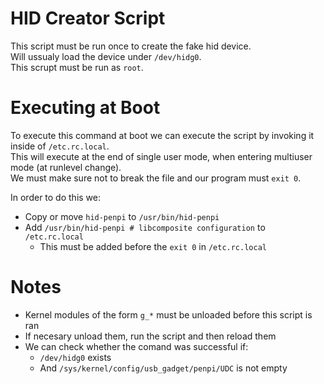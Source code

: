 # HID Creator Script

This script must be run once to create the fake hid device.   
Will ussualy load the device under `/dev/hidg0`.   
This scrupt must be run as `root`. 

# Executing at Boot
To execute this command at boot we can execute the script by invoking it inside of `/etc.rc.local`.   
This will execute at the end of single user mode, when entering multiuser mode (at runlevel change).   
We must make sure not to break the file and our program must `exit 0`.   


In order to do this we:
   - Copy or move `hid-penpi` to `/usr/bin/hid-penpi`
   - Add `/usr/bin/hid-penpi # libcomposite configuration` to `/etc.rc.local`
      - This must be added before the `exit 0` in `/etc.rc.local`


# Notes
   - Kernel modules of the form `g_*` must be unloaded before this script is ran
   - If necesary unload them, run the script and then reload them
   - We can check whether the comand was successful if:
      - `/dev/hidg0` exists
      - And `/sys/kernel/config/usb_gadget/penpi/UDC` is not empty

